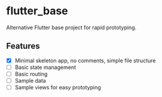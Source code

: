 # flutter_base

Alternative Flutter base project for rapid prototyping.

## Features

- [x] Minimal skeleton app, no comments, simple file structure
- [ ] Basic state management
- [ ] Basic routing
- [ ] Sample data
- [ ] Sample views for easy prototyping

